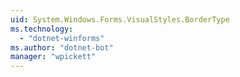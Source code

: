 ```yaml
---
uid: System.Windows.Forms.VisualStyles.BorderType
ms.technology: 
  - "dotnet-winforms"
ms.author: "dotnet-bot"
manager: "wpickett"
---
```


